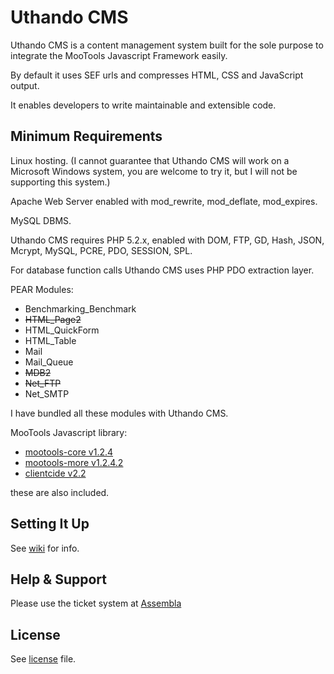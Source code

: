 Uthando CMS
===

Uthando CMS is a content management system built for the sole purpose to integrate the MooTools Javascript Framework easily.

By default it uses SEF urls and compresses HTML, CSS and JavaScript output.

It enables developers to write maintainable and extensible code.

Minimum Requirements
---

Linux hosting. (I cannot guarantee that Uthando CMS will work on a Microsoft Windows system, you are welcome to try it, but I will not be supporting this system.)

Apache Web Server enabled with mod_rewrite, mod_deflate, mod_expires.

MySQL DBMS.

Uthando CMS requires PHP 5.2.x, enabled with DOM, FTP, GD, Hash, JSON, Mcrypt, MySQL, PCRE, PDO, SESSION, SPL.

For database function calls Uthando CMS uses PHP PDO extraction layer.

PEAR Modules:

* Benchmarking_Benchmark
* <del>HTML_Page2</del>
* HTML_QuickForm
* HTML_Table
* Mail
* Mail_Queue
* <del>MDB2</del>
* <del>Net_FTP</del>
* Net_SMTP

I have bundled all these modules with Uthando CMS.

MooTools Javascript library:

* [mootools-core v1.2.4](http://github.com/mootools/mootools-more/tree/master)
* [mootools-more v1.2.4.2](http://github.com/mootools/mootools-core/tree/master)
* [clientcide v2.2](http://github.com/anutron/clientcide/tree/master)

these are also included.

Setting It Up
---

See [wiki](http://wiki.github.com/vincentbluff/Uthando-CMS/setup-instructions) for info.

Help & Support
---

Please use the ticket system at [Assembla](https://www.assembla.com/spaces/uthandocms/tickets)

License
---

See [license](master/LICENSE) file.
